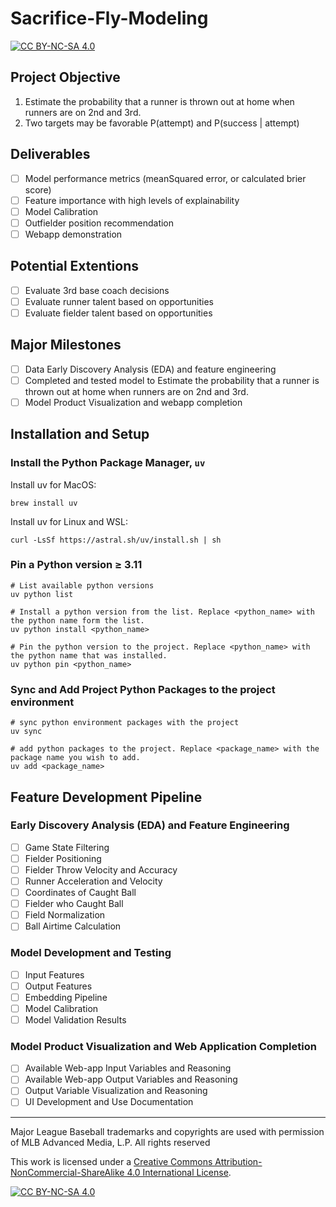 # Sacrifice-Fly-Modeling

[![CC BY-NC-SA 4.0][cc-by-nc-sa-shield]][cc-by-nc-sa]

## Project Objective

1. Estimate the probability that a runner is thrown out at home when runners are on 2nd and 3rd.
2. Two targets may be favorable P(attempt) and P(success | attempt)

## Deliverables

- [ ] Model performance metrics (meanSquared error, or calculated brier score)
- [ ] Feature importance with high levels of explainability
- [ ] Model Calibration
- [ ] Outfielder position recommendation
- [ ] Webapp demonstration

## Potential Extentions

- [ ] Evaluate 3rd base coach decisions
- [ ] Evaluate runner talent based on opportunities
- [ ] Evaluate fielder talent based on opportunities

## Major Milestones

- [ ] Data Early Discovery Analysis (EDA) and feature engineering
- [ ] Completed and tested model to Estimate the probability that a runner is thrown out at home when runners are on 2nd and 3rd.
- [ ] Model Product Visualization and webapp completion

## Installation and Setup

### Install the Python Package Manager, `uv`

Install uv for MacOS:

```{bash}
brew install uv
```

Install uv for Linux and WSL:

```{bash}
curl -LsSf https://astral.sh/uv/install.sh | sh
```

### Pin a Python version ≥ 3.11

```{bash}
# List available python versions
uv python list

# Install a python version from the list. Replace <python_name> with the python name form the list.
uv python install <python_name>

# Pin the python version to the project. Replace <python_name> with the python name that was installed.
uv python pin <python_name>
```

### Sync and Add Project Python Packages to the project environment
```{bash}
# sync python environment packages with the project
uv sync

# add python packages to the project. Replace <package_name> with the package name you wish to add.
uv add <package_name>
```

## Feature Development Pipeline

### Early Discovery Analysis (EDA) and Feature Engineering

- [ ] Game State Filtering
- [ ] Fielder Positioning
- [ ] Fielder Throw Velocity and Accuracy
- [ ] Runner Acceleration and Velocity
- [ ] Coordinates of Caught Ball
- [ ] Fielder who Caught Ball
- [ ] Field Normalization
- [ ] Ball Airtime Calculation

### Model Development and Testing

- [ ] Input Features
- [ ] Output Features
- [ ] Embedding Pipeline
- [ ] Model Calibration
- [ ] Model Validation Results

### Model Product Visualization and Web Application Completion

- [ ] Available Web-app Input Variables and Reasoning
- [ ] Available Web-app Output Variables and Reasoning
- [ ] Output Variable Visualization and Reasoning
- [ ] UI Development and Use Documentation

---

Major League Baseball trademarks and copyrights are used with permission of MLB Advanced Media, L.P. All rights reserved

This work is licensed under a [Creative Commons Attribution-NonCommercial-ShareAlike 4.0 International License][cc-by-nc-sa].

[![CC BY-NC-SA 4.0][cc-by-nc-sa-image]][cc-by-nc-sa]

[cc-by-nc-sa]: http://creativecommons.org/licenses/by-nc-sa/4.0/
[cc-by-nc-sa-image]: https://licensebuttons.net/l/by-nc-sa/4.0/88x31.png
[cc-by-nc-sa-shield]: https://img.shields.io/badge/License-CC%20BY--NC--SA%204.0-lightgrey.svg
